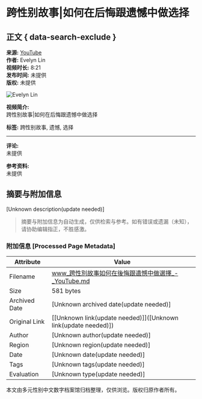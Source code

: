 # 跨性别故事|如何在后悔跟遗憾中做选择

## 正文 { data-search-exclude }


**来源:** [YouTube](https://www.youtube.com/watch?v=tkrJzLeBEM0)  
**作者:** Evelyn Lin  
**视频时长:** 8:21  
**发布时间:** 未提供  
**版权:** 未提供  

![Evelyn Lin](https://i.ytimg.com/an/-NMN_JyLIbxvg-S4jOuxlA/featured_channel.jpg?v=6006811b)

**视频简介:**  
跨性别故事|如何在后悔跟遗憾中做选择 

**标签:** 跨性别故事, 遗憾, 选择  

---

**评论:**  
未提供  

**参考资料:**  
未提供  
<!-- tcd_original_link https://www.youtube.com/watch?v=aKJgtzz7pwo -->


## 摘要与附加信息

<!-- tcd_abstract -->
[Unknown description(update needed)]
<!-- tcd_abstract_end -->

> 摘要与附加信息为自动生成，仅供检索与参考。如有错误或遗漏（未知），请协助编辑指正，不胜感激。

### 附加信息 [Processed Page Metadata]

| Attribute       | Value                                  |
|-----------------|----------------------------------------|
| Filename        | www_跨性別故事如何在後悔跟遺憾中做選擇_-_YouTube.md                             |
| Size            | 581 bytes                           |
| Archived Date   | [Unknown archived date(update needed)]                             |
| Original Link   | [[Unknown link(update needed)]]([Unknown link(update needed)])                       |
| Author          | [Unknown author(update needed)]                               |
| Region          | [Unknown region(update needed)]                               |
| Date            | [Unknown date(update needed)]                                 |
| Tags            | [Unknown tags(update needed)]                                 |
| Evaluation            | [Unknown type(update needed)]                                 |
<!-- tcd_table_end -->

本文由多元性别中文数字档案馆归档整理，仅供浏览。版权归原作者所有。
